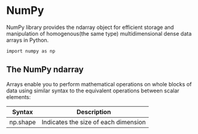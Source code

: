 # NumPy

NumPy library provides the ndarray object for efficient storage and manipulation of homogenous(the same type) multidimensional 
dense data arrays in Python.

  ```
  import numpy as np
  ```

## The NumPy ndarray

Arrays enable you to perform mathematical operations on whole blocks of data using similar syntax to the equivalent operations between
scalar elements:

| Syntax | Description|
| --- | --- |
| np.shape | Indicates the size of each dimension |
